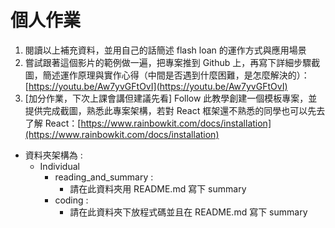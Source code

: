 # 個人作業

1. 閱讀以上補充資料，並用自己的話簡述 flash loan 的運作方式與應用場景
2. 嘗試跟著這個影片的範例做一遍，把專案推到 Github 上，再寫下詳細步驟截圖，簡述運作原理與實作心得（中間是否遇到什麼困難，是怎麼解決的）：[https://youtu.be/Aw7yvGFtOvI](https://youtu.be/Aw7yvGFtOvI)
3. [加分作業，下次上課會講但建議先看] Follow 此教學創建一個模板專案，並提供完成截圖，熟悉此專案架構，若對 React 框架還不熟悉的同學也可以先去了解 React：[https://www.rainbowkit.com/docs/installation](https://www.rainbowkit.com/docs/installation)


- 資料夾架構為 :
    - Individual
        - reading_and_summary :
            - 請在此資料夾用 README.md 寫下 summary
        - coding :
            - 請在此資料夾下放程式碼並且在 README.md 寫下 summary